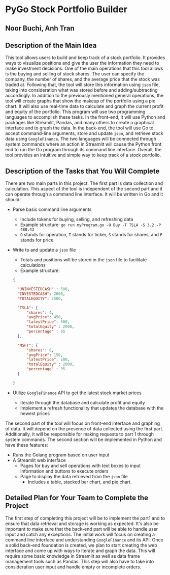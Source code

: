 # PyGo Stock Portfolio Builder

## Noor Buchi, Anh Tran

## Description of the Main Idea

This tool allows users to build and keep track of a stock portfolio. It provides ways to visualize positions and give the user the information they need to make investment decisions. One of the main operations that this tool allows is the buying and selling of stock shares. The user can specify the company, the number of shares, and the average price that the stock was traded at. Following that, the tool will store this information using `json` file, taking into consideration what was stored before and adding/subtracting accordingly. In addition to the previously mentioned general operations, the tool will create graphs that show the makeup of the portfolio using a pie chart. It will also use real-time data to calculate and graph the current profit and equity of the portfolio. This program will use two programming languages to accomplish these tasks. In the front-end, it will use Python and packages like Streamlit, Pandas, and many others to create a graphical interface and to graph the data. In the back-end, the tool will use Go to accept command-line arguments, store and update `json`, and retrieve stock data using `GoogleFinance`. The two languages will be connected through system commands where an action in Streamlit will cause the Python front end to run the Go program through its command line interface. Overall, the tool provides an intuitive and simple way to keep track of a stock portfolio.

## Description of the Tasks that You Will Complete

There are two main parts in this project. The first part is data collection and calculation. This aspect of the tool is independent of the second part and it can operate through a command line interface. It will be written in Go and it should:
- Parse basic command line arguments
  - Include tokens for buying, selling, and refreshing data
  - Example structure: `go run myProgram.go -O Buy -T TSLA -S 3.2 -P 480.43`
  - `O` stands for operation, `T` stands for ticker, `S` stands for shares, and `P` stands for price
- Write to and update a `json` file
  - Totals and positions will be stored in the `json` file to facilitate calculations
  - Example structure:

  ```json
  {

    "UNINVESTEDCASH" : 500,
    "INVESTEDCASH": 2000,
    "TOTALEQUITY": 2500,

    "TSLA": {
        "shares": 4,
        "avgPrice": 450,
        "latestPrice": 500,
        "totalEquity" : 2000,
        "percentage" : 65
    },

    "MSFT": {
        "shares": 8,
        "avgPrice": 150,
        "latestPrice": 200,
        "totalEquity" : 2000,
        "percentage" : 35
    }

  }
  ```

- Utilize `GoogleFinance` API to get the latest stock market prices
  - Iterate through the database and calculate profit and equity
  - Implement a refresh functionality that updates the database with the newest prices

The second part of the tool will focus on front-end interface and graphing of data. It will depend on the presence of data collected using the first part. Additionally, it will be responsible for making requests to part 1 through system commands. The second section will be implemented in Python and have these features:
- Runs the Golang program based on user input
- A Streamlit web interface
  - Pages for buy and sell operations with text boxes to input information and buttons to execute orders
  - Page to display the data retrieved from the `json` file
    - Includes a table, stacked bar chart, and pie chart.

## Detailed Plan for Your Team to Complete the Project

The first step of completing this project will be to implement the part1 and to ensure that data retrieval and storage is working as expected. It's also be important to make sure that the back-end part will be able to handle user input and catch any exceptions. The initial work will focus on creating a command line interface and understanding `GoogleFinance` and its API. Once a solid back-end foundation is created, we plan to start creating the web interface and come up with ways to iterate and graph the data. This will require some basic knowledge in Streamlit as well as data frame management tools such as Pandas. This step will also have to take into consideration user input and handle empty or incomplete orders.
